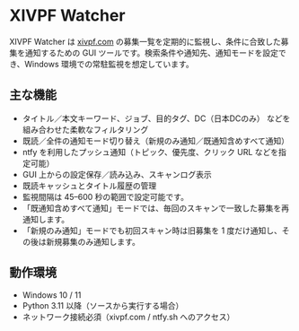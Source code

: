 # XIVPF Watcher

XIVPF Watcher は [xivpf.com](https://xivpf.com/) の募集一覧を定期的に監視し、条件に合致した募集を通知するための GUI ツールです。検索条件や通知先、通知モードを設定でき、Windows 環境での常駐監視を想定しています。

## 主な機能
- タイトル／本文キーワード、ジョブ、目的タグ、DC（日本DCのみ） などを組み合わせた柔軟なフィルタリング
- 既読／全件の通知モード切り替え（新規のみ通知／既通知含めすべて通知）
- ntfy を利用したプッシュ通知（トピック、優先度、クリック URL などを指定可能）
- GUI 上からの設定保存／読み込み、スキャンログ表示
- 既読キャッシュとタイトル履歴の管理
- 監視間隔は 45–600 秒の範囲で設定可能です。
- 「既通知含めすべて通知」モードでは、毎回のスキャンで一致した募集を再通知します。
- 「新規のみ通知」モードでも初回スキャン時は旧募集を 1 度だけ通知し、その後は新規募集のみ通知します。

## 動作環境
- Windows 10 / 11
- Python 3.11 以降（ソースから実行する場合）
- ネットワーク接続必須（xivpf.com / ntfy.sh へのアクセス）
